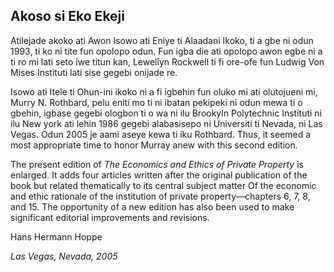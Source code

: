 ## Akoso si Eko Ekeji

Atilejade akoko ati Awon Isowo ati Eniye ti Alaadani Ikoko, ti a gbe ni odun 1993, ti ko ni tite fun opolopo odun. Fun igba die ati opolopo awon egbe ni a ti ro mi lati seto iwe titun kan, Lewellyn Rockwell ti fi ore-ofe fun Ludwig Von Mises Instituti lati sise gegebi onijade re.

Isowo ati Itele ti Ohun-ini ikoko ni a fi igbehin fun oluko mi ati olutojueni mi, Murry N. Rothbard, pelu eniti mo ti ni ibatan pekipeki ni odun mewa ti o gbehin, igbase gegebi ologbon ti o wa ni ilu Brookyln Polytechnic Instituti ni ilu New york ati lehin 1986 gegebi alabasisepo ni Universiti ti Nevada, ni Las Vegas. Odun 2005 je aami aseye kewa ti iku Rothbard. Thus, it seemed a most appropriate time to honor Murray anew with this second edition.

The present edition of *The Economics and Ethics of Private Property* is enlarged. It adds four articles written after the original publication of the book but related thematically to its central subject matter Of the economic and ethic rationale of the institution of private property—chapters 6, 7, 8, and 15. The opportunity of a new edition has also been used to make significant editorial improvements and revisions.

Hans Hermann Hoppe

*Las Vegas, Nevada, 2005*